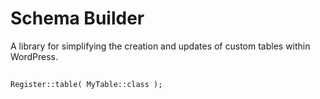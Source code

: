 # Schema Builder

A library for simplifying the creation and updates of custom tables within WordPress.

##

```
Register::table( MyTable::class );
```
